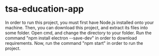 # tsa-education-app

In order to run this project, you must first have Node.js installed onto your machine. 
Then, you can download this project, and extract its files into some folder.
Open cmd, and change the directory to your folder.
Run the command "npm install electron --save-dev" in order to download requirements.
Now, run the command "npm start" in order to run the project.
